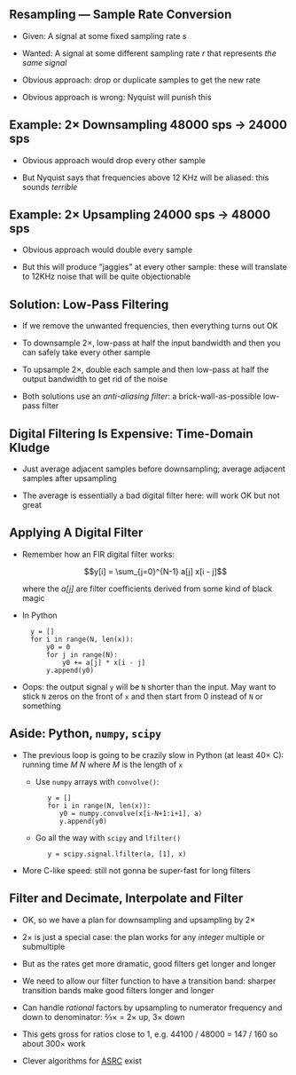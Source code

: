 ## Resampling — Sample Rate Conversion

* Given: A signal at some fixed sampling rate *s*

* Wanted: A signal at some different sampling rate *r* that
  represents *the same signal*

* Obvious approach: drop or duplicate samples to get the new
  rate

* Obvious approach is wrong: Nyquist will punish this

## Example: 2× Downsampling 48000 sps → 24000 sps

* Obvious approach would drop every other sample

* But Nyquist says that frequencies above 12 KHz will be
  aliased: this sounds *terrible*

## Example: 2× Upsampling 24000 sps → 48000 sps

* Obvious approach would double every sample

* But this will produce "jaggies" at every other sample:
  these will translate to 12KHz noise that will be quite
  objectionable

## Solution: Low-Pass Filtering

* If we remove the unwanted frequencies, then everything
  turns out OK

* To downsample 2×, low-pass at half the input bandwidth and then
  you can safely take every other sample

* To upsample 2×, double each sample and then low-pass at
  half the output bandwidth to get rid of the noise

* Both solutions use an *anti-aliasing filter*: a
  brick-wall-as-possible low-pass filter

## Digital Filtering Is Expensive: Time-Domain Kludge

* Just average adjacent samples before downsampling; average
  adjacent samples after upsampling

* The average is essentially a bad digital filter here: will
  work OK but not great

## Applying A Digital Filter

* Remember how an FIR digital filter works:

  $$y[i] = \sum_{j=0}^{N-1} a[j] x[i - j]$$

  where the *a[j]* are filter coefficients derived from some
  kind of black magic

* In Python

        y = []
        for i in range(N, len(x)):
            y0 = 0
            for j in range(N):
                y0 += a[j] * x[i - j]
            y.append(y0)

* Oops: the output signal `y` will be `N` shorter than
  the input. May want to stick `N` zeros on the front of `x`
  and then start from 0 instead of `N` or something

## Aside: Python, `numpy`, `scipy`

* The previous loop is going to be crazily slow in Python
  (at least 40× C): running time *M N* where *M* is the
  length of `x`

    * Use `numpy` arrays with `convolve()`:

             y = []
             for i in range(N, len(x)):
                y0 = numpy.convolve(x[i-N+1:i+1], a)
                y.append(y0)

    * Go all the way with `scipy` and `lfilter()`

             y = scipy.signal.lfilter(a, [1], x)

* More C-like speed: still not gonna be super-fast for long
  filters

## Filter and Decimate, Interpolate and Filter

* OK, so we have a plan for downsampling and upsampling by 2×

* 2× is just a special case: the plan works for any
  *integer* multiple or submultiple

* But as the rates get more dramatic, good filters get
  longer and longer

* We need to allow our filter function to have a transition
  band: sharper transition bands make good filters longer
  and longer

* Can handle *rational* factors by upsampling to numerator
  frequency and down to denominator: ⅔× = 2× up, 3× down

* This gets gross for ratios close to 1, e.g. 44100 / 48000
  = 147 / 160 so about 300× work

* Clever algorithms for
  [ASRC](https://ieeexplore.ieee.org/document/6082271) exist
